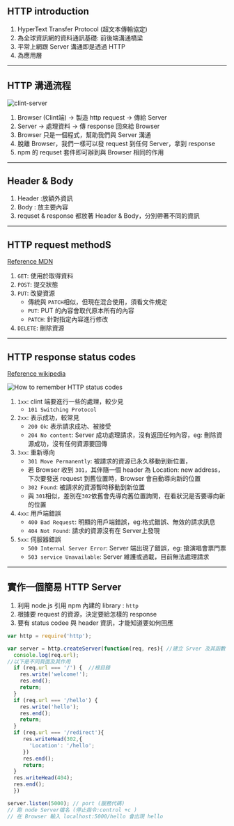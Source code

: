 ## HTTP introduction
1. HyperText Transfer Protocol (超文本傳輸協定)
2. 為全球資訊網的資料通訊基礎: 前後端溝通橋梁
3. 平常上網跟 Server 溝通即是透過 HTTP
4. 為應用層
***
## HTTP 溝通流程
![clint-server](https://i.stack.imgur.com/uKIb7.png)
1. Browser (Clint端) -> 製造 http request -> 傳給 Server
2. Server  -> 處理資料 -> 傳 response 回來給 Browser
3. Browser 只是一個程式，幫助我們與 Server 溝通
4. 脫離 Browser，我們一樣可以發 request 到任何 Server，拿到 response
5. npm 的 requset 套件即可辦到與 Browser 相同的作用
***
## Header & Body
1. Header :放額外資訊
2. Body : 放主要內容
3. requset & response 都放著 Header & Body，分別帶著不同的資訊
***
## HTTP request methodS
[Reference  MDN](https://developer.mozilla.org/zh-TW/docs/Web/HTTP/Methods)
1. `GET`: 使用於取得資料
2. `POST`: 提交狀態
3. `PUT`: 改變資源
   * 傳統與 `PATCH`相似，但現在混合使用，須看文件規定
   * `PUT`: PUT 的內容會取代原本所有的內容
   * `PATCH`: 針對指定內容進行修改
4. `DELETE`: 刪除資源
***
## HTTP response status codes
[Reference  wikipedia](https://zh.wikipedia.org/wiki/HTTP%E7%8A%B6%E6%80%81%E7%A0%81)

![How to remember HTTP status codes](https://drtomcrick.files.wordpress.com/2017/04/http-status-code-cheat-sheet1.png)
1. `1xx`: clint 端要進行一些的處理，較少見
   * `101 Switching Protocol`
2. `2xx`: 表示成功，較常見
   * `200 Ok`: 表示請求成功、被接受
   * `204 No content`: Server 成功處理請求，沒有返回任何內容，eg: 刪除資源成功，沒有任何資源要回傳
3. `3xx`: 重新導向
   * `301 Move Permanently`: 被請求的資源已永久移動到新位置，
   * 若 Browser 收到 `301`，其伴隨一個 header 為 Location: new address，下次要發送 request 到舊位置時，Browser 會自動導向新的位置
   * `302 Found`: 被請求的資源暫時移動到新位置
   * 與 `301`相似，差別在`302`依舊會先導向舊位置詢問，在看狀況是否要導向新的位置
4. `4xx`: 用戶端錯誤
   * `400 Bad Request`: 明顯的用戶端錯誤，eg:格式錯誤、無效的請求訊息
   * `404 Not Found`: 請求的資源沒有在 Server上發現
5. `5xx`: 伺服器錯誤
   * `500 Internal Server Error`: Server 端出現了錯誤，eg: 搶演唱會票門票
   * `503 service Unavailable`: Server 維護或過載，目前無法處理請求
***
## 實作一個簡易 HTTP Server
1. 利用 node.js 引用 npm 內建的 library : `http`
2. 根據要 request 的資源，決定要給怎樣的 response
3. 要有 status codee 與 header 資訊，才能知道要如何回應
```JavaScript
var http = require('http');

var server = http.createServer(function(req, res){ //建立 Srver 及其函數
  console.log(req.url);
//以下是不同頁面及其作用
  if (req.url === '/') {  //根目錄
    res.write('welcome!');
    res.end();
    return;
  }
  if (req.url === '/hello') {
    res.write('hello');
    res.end();
    return;
  }
  if (req.url === '/redirect'){
     res.writeHead(302,{
       'Location': '/hello';
     })
     res.end();
     return;
  }
  res.writeHead(404);
  res.end();
  })

server.listen(5000); // port (服務代碼)
// 跑 node Server檔名 (停止指令:control +c )
// 在 Browser 輸入 localhost:5000/hello 會出現 hello
```
